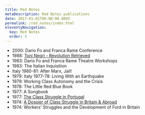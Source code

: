 ```yaml
---
title: Red Notes
metaDescription: Red Notes publications
date: 2017-01-01T00:00:00.000Z
permalink: /red_notes/index.html
eleventyNavigation:
  key: Red Notes
  order: 3
---
```

* 2000: Dario Fo and Franca Rame Conference
* 1988: [Toni Negri - Revolution Retrieved](/red_notes/revolution_retrieved.html)
* 1983: Dario Fo and Franca Rame Theatre Workshops
* 1983: The Italian Inquisition
* Italy 1980-81: After Marx, Jail!
* 1979: Italy 1977-78: Living With an Earthquake
* 1979:  Working Class Autonomy and the Crisis
* 1978: The Little Red Blue Book
* 1977: A Songbook
* 1977: [The Class Struggle in Portugal](/red_notes/class_struggle_portugal.html)
* 1974: [A Dossier of Class Struggle in Britain & Abroad](/red_notes/dossier_class_struggle.html)
* 1974: Workers' Struggles and the Development of Ford in Britain



